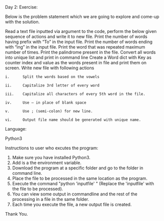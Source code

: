 Day 2:
Exercise:

Below is the problem statement which we are going to explore and come-up with the solution.

Read a text file inputted via argument to the code, perform the below given sequence of actions and write it to new file.
Print the number of words having prefix with “To” in the input file.
Print the number of words ending with “ing” in the input file.
Print the word that was repeated maximum number of times.
Print the palindrome present in the file.
Convert all words into unique list and print in command line
Create a Word dict with Key as counter index and value as the words present in file and print them on screen.
Write new file with following actions

	i.		Split the words based on the vowels

	ii.		Capitalize 3rd letter of every word

	iii.	Capitalize all characters of every 5th word in the file.

	iv.		Use – in place of blank space

	v.		Use ; (semi-colon) for new line.

	vi.		Output file name should be generated with unique name.

Language:

Python3

Instructions to user who excutes the program:
1. Make sure you have installed Python3.
2. Add is a the environment variable.
3. Download the program at a specific folder and go to the folder in command line.
4. Place the file to be processed in the same location as the program.
5. Execute the command "python 'inputfile' " (Replace the 'inputfile' with the file to be processed).
6. You can view some output in commandline and the rest of the processing in a file in the same folder.
7. Each time you execute the file, a new output file is created.


Thank You.